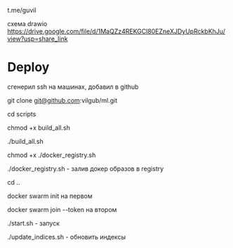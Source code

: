 t.me/guvil

схема drawio https://drive.google.com/file/d/1MaQZz4REKGCl80EZneXJDyUpRckbKhJu/view?usp=share_link

# Deploy

сгенерил ssh на машинах, добавил в github

git clone git@github.com:vilgub/ml.git

cd scripts

chmod +x build_all.sh 

./build_all.sh

chmod +x ./docker_registry.sh

./docker_registry.sh - залив докер образов в registry

cd ..

docker swarm init на первом

docker swarm join --token на втором


./start.sh - запуск

./update_indices.sh - обновить индексы

